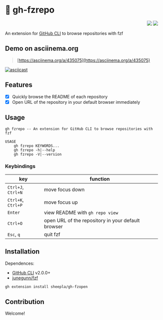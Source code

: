 # 🚀 gh-fzrepo

<div align="right">
    <img src="https://img.shields.io/static/v1?label=Language&message=Shell&color=blue&style=flat-square"/>
    <img src="https://img.shields.io/static/v1?label=License&message=MIT&color=blue&style=flat-square"/>
</div>

An extension for [GitHub CLI](https://github.com/cli/cli) to browse repositories with fzf

## Demo on asciinema.org

> [https://asciinema.org/a/435075](https://asciinema.org/a/435075)

[![asciicast](https://asciinema.org/a/435075.svg)](https://asciinema.org/a/435075)

## Features

- [x] Quickly browse the README of each repository
- [x] Open URL of the repository in your default browser immediately

## Usage

```
gh fzrepo -- An extension for GitHub CLI to browse repositories with fzf

USAGE
    gh fzrepo KEYWORDS...
    gh fzrepo -h|--help
    gh fzrepo -V|--version
```

### Keybindings

| key | function |
|-----|----------|
| `Ctrl+J`, `Ctrl+N` | move focus down |
| `Ctrl+K`, `Ctrl+P` | move focus up |
| `Enter` | view README with `gh repo view` |
| `Ctrl+O` | open URL of the repository in your default browser | 
| `Esc`, `q` | quit fzf | 

## Installation

Dependences:

- [GitHub CLI](https://github.com/cli/cli) v2.0.0+
- [junegunn/fzf](https://github.com/junegunn/fzf)

```bash
gh extension install sheepla/gh-fzopen
```

## Contribution

Welcome!

